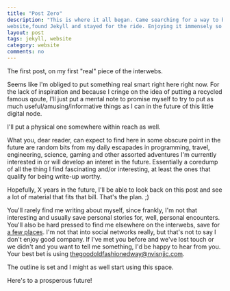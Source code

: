 ```yaml
---
title: "Post Zero"
description: "This is where it all began. Came searching for a way to build my 
website,found Jekyll and stayed for the ride. Enjoying it immensely so far."
layout: post
tags: jekyll, website 
category: website
comments: no
---
```



The first post, on my first "real" piece of the interwebs.

Seems like I'm obliged to put something real smart right here right now.
For the lack of inspiration and because I cringe on the idea of putting a 
recycled famous qoute, I'll just put a mental note to promise myself to try to 
put as much useful/amusing/informative things as I can in the future of this 
little digital node.

I'll put a physical one somewhere within reach as well.


What you, dear reader, can expect to find here in some obscure point in the
future are random bits from my daily escapades in programming, travel, 
engineering, science, gaming and other assorted adventures I'm currently 
interested in or will develop an interet in the future.
Essentially a coredump of all the thing I find fascinating and/or interesting, 
at least the ones that qualify for being write-up worthy.

Hopefully, X years in the future, I'll be able to look back on this post and
see a lot of material that fits that bill. 
That's the plan. ;)

You'll rarely find me writing about myself, since frankly, I'm not that
interesting and usually save personal stories for, well, personal encounters.
You'll also be hard pressed to find me elsewhere on the interwebs, save for 
[a few places](/about/).
I'm not that into social networks really, but that's not to say I don't
enjoy good company. If I've met you before and we've lost touch or we didn't
and you want to tell me something, I'd be happy to hear from you.
Your best bet is using <thegoodoldfashionedway@nvisnjic.com>.


The outline is set and I might as well start using this space.

Here's to a prosperous future! 
